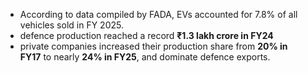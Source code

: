 - According to data compiled by FADA, EVs accounted for 7.8% of all vehicles sold in FY 2025.
- defence production reached a record **₹1.3 lakh crore in FY24**
- private companies increased their production share from **20% in FY17** to nearly **24% in FY25**, and dominate defence exports.